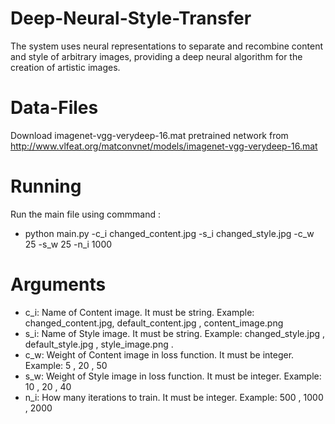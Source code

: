 # Deep-Neural-Style-Transfer
The system uses neural representations to separate and recombine content and style of arbitrary images, providing a deep neural algorithm for the creation of artistic images.

# Data-Files
Download  imagenet-vgg-verydeep-16.mat pretrained network from http://www.vlfeat.org/matconvnet/models/imagenet-vgg-verydeep-16.mat

# Running
Run the main file using commmand :
* python main.py -c_i changed_content.jpg -s_i changed_style.jpg -c_w 25 -s_w 25 -n_i 1000

# Arguments
* c_i: Name of Content image. It must be string. Example: changed_content.jpg, default_content.jpg , content_image.png
* s_i: Name of Style image. It must be string. Example: changed_style.jpg , default_style.jpg , style_image.png .
* c_w: Weight of Content image in loss function. It must be integer. Example: 5 , 20 , 50 
* s_w: Weight of Style image in loss function. It must be integer. Example: 10 , 20 , 40
* n_i: How many iterations to train. It must be integer. Example: 500 , 1000 , 2000
